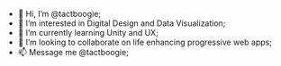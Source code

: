 - 👋 Hi, I’m @tactboogie;
- 👀 I’m interested in Digital Design and Data Visualization;
- 🌱 I’m currently learning Unity and UX;
- 💞️ I’m looking to collaborate on life enhancing progressive web apps;
- 📫 Message me @tactboogie;

<!---
tactboogie/tactboogie is a ✨ special ✨ repository because its `README.md` (this file) appears on your GitHub profile.
You can click the Preview link to take a look at your changes.
--->
